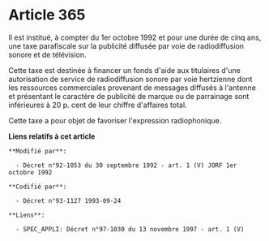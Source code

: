# Article 365

Il est institué, à compter du 1er octobre 1992 et pour une durée de cinq ans, une taxe parafiscale sur la publicité diffusée
par voie de radiodiffusion sonore et de télévision.

Cette taxe est destinée à financer un fonds d'aide aux titulaires d'une autorisation de service de radiodiffusion sonore par
voie hertzienne dont les ressources commerciales provenant de messages diffusés à l'antenne et présentant le caractère de
publicité de marque ou de parrainage sont inférieures à 20 p. cent de leur chiffre d'affaires total.

Cette taxe a pour objet de favoriser l'expression radiophonique.

**Liens relatifs à cet article**

	**Modifié par**:

	  - Décret n°92-1053 du 30 septembre 1992 - art. 1 (V) JORF 1er octobre 1992

	**Codifié par**:

	  - Décret n°93-1127 1993-09-24

	**Liens**:

	  - SPEC_APPLI: Décret n°97-1030 du 13 novembre 1997 - art. 1 (V)
